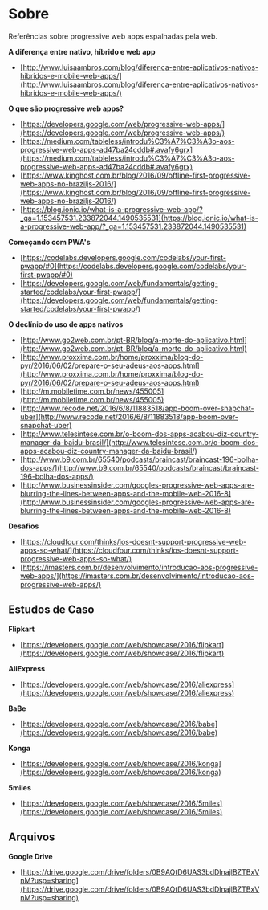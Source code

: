 # Sobre

Referências sobre progressive web apps espalhadas pela web.

**A diferença entre nativo, híbrido e web app**
* [http://www.luisaambros.com/blog/diferenca-entre-aplicativos-nativos-hibridos-e-mobile-web-apps/](http://www.luisaambros.com/blog/diferenca-entre-aplicativos-nativos-hibridos-e-mobile-web-apps/)

**O que são progressive web apps?**
* [https://developers.google.com/web/progressive-web-apps/](https://developers.google.com/web/progressive-web-apps/)
* [https://medium.com/tableless/introdu%C3%A7%C3%A3o-aos-progressive-web-apps-ad47ba24cddb#.avafy6grx](https://medium.com/tableless/introdu%C3%A7%C3%A3o-aos-progressive-web-apps-ad47ba24cddb#.avafy6grx)
* [https://www.kinghost.com.br/blog/2016/09/offline-first-progressive-web-apps-no-braziljs-2016/](https://www.kinghost.com.br/blog/2016/09/offline-first-progressive-web-apps-no-braziljs-2016/)
* [https://blog.ionic.io/what-is-a-progressive-web-app/?_ga=1.153457531.233872044.1490535531](https://blog.ionic.io/what-is-a-progressive-web-app/?_ga=1.153457531.233872044.1490535531)

**Começando com PWA's**
* [https://codelabs.developers.google.com/codelabs/your-first-pwapp/#0](https://codelabs.developers.google.com/codelabs/your-first-pwapp/#0)
* [https://developers.google.com/web/fundamentals/getting-started/codelabs/your-first-pwapp/](https://developers.google.com/web/fundamentals/getting-started/codelabs/your-first-pwapp/)

**O declínio do uso de apps nativos**
* [http://www.go2web.com.br/pt-BR/blog/a-morte-do-aplicativo.html](http://www.go2web.com.br/pt-BR/blog/a-morte-do-aplicativo.html)
* [http://www.proxxima.com.br/home/proxxima/blog-do-pyr/2016/06/02/prepare-o-seu-adeus-aos-apps.html](http://www.proxxima.com.br/home/proxxima/blog-do-pyr/2016/06/02/prepare-o-seu-adeus-aos-apps.html)
* [http://m.mobiletime.com.br/news/455005](http://m.mobiletime.com.br/news/455005)
* [http://www.recode.net/2016/6/8/11883518/app-boom-over-snapchat-uber](http://www.recode.net/2016/6/8/11883518/app-boom-over-snapchat-uber)
* [http://www.telesintese.com.br/o-boom-dos-apps-acabou-diz-country-manager-da-baidu-brasil/](http://www.telesintese.com.br/o-boom-dos-apps-acabou-diz-country-manager-da-baidu-brasil/)
* [http://www.b9.com.br/65540/podcasts/braincast/braincast-196-bolha-dos-apps/](http://www.b9.com.br/65540/podcasts/braincast/braincast-196-bolha-dos-apps/)
* [http://www.businessinsider.com/googles-progressive-web-apps-are-blurring-the-lines-between-apps-and-the-mobile-web-2016-8](http://www.businessinsider.com/googles-progressive-web-apps-are-blurring-the-lines-between-apps-and-the-mobile-web-2016-8)

**Desafios**
* [https://cloudfour.com/thinks/ios-doesnt-support-progressive-web-apps-so-what/](https://cloudfour.com/thinks/ios-doesnt-support-progressive-web-apps-so-what/)
* [https://imasters.com.br/desenvolvimento/introducao-aos-progressive-web-apps/](https://imasters.com.br/desenvolvimento/introducao-aos-progressive-web-apps/)

## Estudos de Caso

**Flipkart**
* [https://developers.google.com/web/showcase/2016/flipkart](https://developers.google.com/web/showcase/2016/flipkart)

**AliExpress**
* [https://developers.google.com/web/showcase/2016/aliexpress](https://developers.google.com/web/showcase/2016/aliexpress)

**BaBe**
* [https://developers.google.com/web/showcase/2016/babe](https://developers.google.com/web/showcase/2016/babe)

**Konga**
* [https://developers.google.com/web/showcase/2016/konga](https://developers.google.com/web/showcase/2016/konga)

**5miles**
* [https://developers.google.com/web/showcase/2016/5miles](https://developers.google.com/web/showcase/2016/5miles)

## Arquivos

**Google Drive**
* [https://drive.google.com/drive/folders/0B9AQtD6UAS3bdDlnajlBZTBxVnM?usp=sharing](https://drive.google.com/drive/folders/0B9AQtD6UAS3bdDlnajlBZTBxVnM?usp=sharing)
